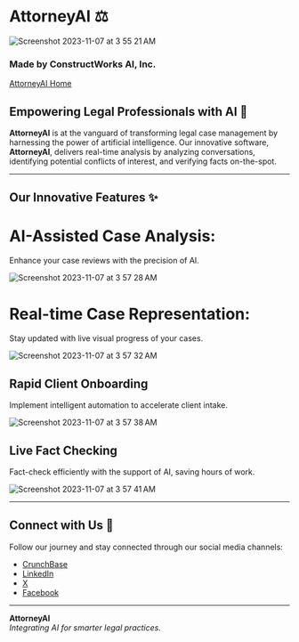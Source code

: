 # AttorneyAI :balance_scale:

<img alt="Screenshot 2023-11-07 at 3 55 21 AM" src="https://github.com/ConstructWorks/.github/assets/1390068/746cf235-b656-4cdf-a273-c6008e92d021">

### Made by ConstructWorks AI, Inc.

[AttorneyAI Home](https://construct.works)

## Empowering Legal Professionals with AI :briefcase:

**AttorneyAI** is at the vanguard of transforming legal case management by harnessing the power of artificial intelligence. Our innovative software, **AttorneyAI**, delivers real-time analysis by analyzing conversations, identifying potential conflicts of interest, and verifying facts on-the-spot.

---

## Our Innovative Features :sparkles:

# **AI-Assisted Case Analysis**: 

Enhance your case reviews with the precision of AI.

<img alt="Screenshot 2023-11-07 at 3 57 28 AM" src="https://github.com/ConstructWorks/.github/assets/1390068/6dcead4f-a3d9-43f9-90f8-f488e6df90c7">

# **Real-time Case Representation**: 

Stay updated with live visual progress of your cases.

<img alt="Screenshot 2023-11-07 at 3 57 32 AM" src="https://github.com/ConstructWorks/.github/assets/1390068/dad72048-da97-49bc-bca2-4e7a78ddae1b">

## **Rapid Client Onboarding**

Implement intelligent automation to accelerate client intake.

<img alt="Screenshot 2023-11-07 at 3 57 38 AM" src="https://github.com/ConstructWorks/.github/assets/1390068/84efe8eb-1b98-4982-a259-7c5b7d7d5cff">

## **Live Fact Checking**

Fact-check efficiently with the support of AI, saving hours of work.

<img alt="Screenshot 2023-11-07 at 3 57 41 AM" src="https://github.com/ConstructWorks/.github/assets/1390068/2f91fba0-6d35-4005-8620-4c9a39746514">

---

## Connect with Us :link:

Follow our journey and stay connected through our social media channels:

- [CrunchBase](https://www.crunchbase.com/organization/constructworks-ai-inc)
- [LinkedIn](https://www.linkedin.com/company/constructworks-ai)
- [X](https://twitter.com/contructworks)
- [Facebook](https://www.facebook.com/constructworks)
  

---

**AttorneyAI**  
*Integrating AI for smarter legal practices.*

